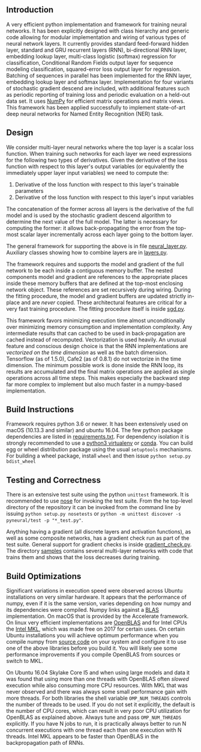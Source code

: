 ## Introduction

A very efficient python implementation and framework for training neural networks. It has been explicitly designed with class hierarchy and generic code allowing for modular implementation and wiring of various types of neural network layers. It currently provides standard feed-forward hidden layer, standard and GRU recurrent layers (RNN), bi-directional RNN layer, embedding lookup layer, multi-class logistic (softmax) regression for classification, Conditional Random Fields output layer for sequence modeling classification, squared-error loss output layer for regression. Batching of sequences in parallel has been implemented for the RNN layer, embedding lookup layer and softmax layer. Implementation for four variants of stochastic gradient descend are included, with additional features such as periodic reporting of training loss and periodic evaluation on a held-out data set. It uses [NumPy](http://www.numpy.org/) for efficient matrix operations and matrix views. This framework has been applied successfully to implement state-of-art deep neural networks for Named Entity Recognition (NER) task.


## Design

We consider multi-layer neural networks where the top layer is a scalar loss function. When training such networks for each layer we need expressions for the following two types of derivatives. Given the derivative of the loss function with respect to this layer's output variables (or equivalently the immediately upper layer input variables) we need to compute the:

1. Derivative of the loss function with respect to this layer's trainable parameters
2. Derivative of the loss function with respect to this layer's input variables 

The concatenation of the former across all layers is the derivative of the full model and is used by the stochastic gradient descend algorithm to determine the next value of the full model. The latter is necessary for computing the former: it allows back-propagating the error from the top-most scalar layer incrementally across each layer going to the bottom layer. 

The general framework for supporting the above is in file [neural_layer.py](pyneural/neural_layer.py). Auxiliary classes showing how to combine layers are in [layers.py](pyneural/layers.py).

The framework requires and supports the model and gradient of the full network to be each inside a contiguous memory buffer. The nested components model and gradient are references to the appropriate places inside these memory buffers that are defined at the top-most enclosing network object. These references are set recursively during wiring. During the fitting procedure, the model and gradient buffers are updated strictly in-place and are *never* copied. These architectural features are critical for a very fast training procedure. The fitting procedure itself is inside [sgd.py](pyneural/sgd.py).

This framework favors minimizing execution time almost unconditionally over minimizing memory consumption and implementation complexity. Any intermediate results that can cached to be used in back-propagation are cached instead of recomputed. Vectorization is used heavily. An unusual feature and conscious design choice is that the RNN implementations are *vectorized on the time dimension* as well as the batch dimension. Tensorflow (as of 1.5.0), Cafe2 (as of 0.8.1) do not vectorize in the time dimension. The minimum possible work is done inside the RNN loop, its results are accumulated and the final matrix operations are applied as single operations across all time steps. This makes especially the backward step far more complex to implement but also much faster in a numpy-based implementation.


## Build Instructions

Framework requires python 3.6 or newer. It has been extensively used on macOS (10.13.3 and similar) and ubuntu 16.04. The few python package dependencies are listed in [requirements.txt](requirements.txt). For dependency isolation it is strongly recommended to use a [python3 virtualenv](https://docs.python.org/3.6/library/venv.html) or [conda](https://docs.conda.io/en/latest/). You can build egg or wheel distribution package using the usual `setuptools` mechanisms. For building a wheel package, install `wheel` and then issue `python setup.py bdist_wheel`


## Testing and Correctness

There is an extensive test suite using the python `unittest` framework. It is recommended to use [nose](https://nose.readthedocs.io/en/latest/) for invoking the test suite. From the he top-level directory of the repository it can be invoked from the command line by issuing `python setup.py nosetests` or `python -m unittest discover -s pyneural/test -p "*_test.py"`.

Anything having a gradient (all discrete layers and activation functions), as well as some composite networks, has a gradient check run as part of the test suite. General support for gradient checks is inside [gradient_check.py](pyneural/test/gradient_check.py). The directory [samples](pyneural/samples) contains several multi-layer networks with code that trains them and shows that the loss decreases during training.


## Build Optimizations 

Significant variations in execution speed were observed across  Ubuntu installations on very similar hardware. It appears that the performance of numpy, even if it is the same version, varies depending on how numpy and its dependencies were compiled. Numpy links against a [BLAS](http://www.netlib.org/blas/) implementation. On macOS that is provided by the Accelerate framework. On linux very efficient implementations are [OpenBLAS](http://www.openblas.net/) and for Intel CPUs the [Intel MKL](https://software.intel.com/en-us/mkl), which was made free on 2017 for certain uses. On certain Ubuntu installations you will achieve optimum performance when you compile numpy from [source code](https://github.com/numpy/numpy) on your system and configure it to use one of the above libraries before you build it. You will likely see some performance improvements if you compile OpenBLAS from sources or switch to MKL.

On Ubuntu 16.04 Skylake Core I5 and when using large models and data it was found that using more than one threads with OpenBLAS often *slowed* execution while also consuming more CPU resources. With MKL that was never observed and there was always some small performance gain with more threads. For both libraries the shell variable `OMP_NUM_THREADS` controls the number of threads to be used. If you do not set it explicitly, the default is the number of CPU cores, which can result in very poor CPU utilization for OpenBLAS as explained above. Always tune and pass `OMP_NUM_THREADS` explicitly. If you have N jobs to run, it is practically always better to run N concurrent executions with one thread each than one execution with N threads. Intel MKL appears to be faster than OpenBLAS in the backpropagation path of RNNs.
